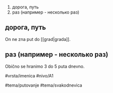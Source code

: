 1. дорога, путь
2. раз (например - несколько раз)

## дорога, путь

On ne zna put do [[grad|grada]].

## раз (например - несколько раз)

Obično se hranimo 3 do 5 puta dnevno.


#vrsta/imenica
#nivo/A1

#tema/putovanje
#tema/svakodnevica